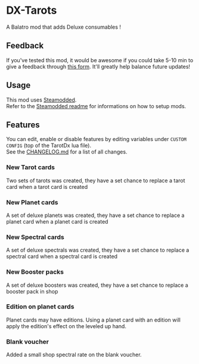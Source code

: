 # DX-Tarots

A Balatro mod that adds Deluxe consumables !

## Feedback

If you've tested this mod, it would be awesome if you could take 5-10 min to give a feedback through [this form](https://forms.gle/qeGz7AGMYQbhgehQ6). It'll greatly help balance future updates!

## Usage

This mod uses [Steamodded](https://github.com/Steamopollys/Steamodded/).  
Refer to the [Steamodded readme](https://github.com/Steamopollys/Steamodded?tab=readme-ov-file#how-to-install-a-mod) for informations on how to setup mods.  

## Features

You can edit, enable or disable features by editing variables under `CUSTOM CONFIG` (top of the TarotDx lua file).  
See the [CHANGELOG.md](./CHANGELOG.md) for a list of all changes.

### New Tarot cards

Two sets of tarots was created, they have a set chance to replace a tarot card when a tarot card is created

### New Planet cards

A set of deluxe planets was created, they have a set chance to replace a planet card when a planet card is created

### New Spectral cards

A set of deluxe spectrals was created, they have a set chance to replace a spectral card when a spectral card is created

### New Booster packs

A set of deluxe boosters was created, they have a set chance to replace a booster pack in shop

### Edition on planet cards

Planet cards may have editions. Using a planet card with an edition will apply the edition's effect on the leveled up hand.

### Blank voucher

Added a small shop spectral rate on the blank voucher.
